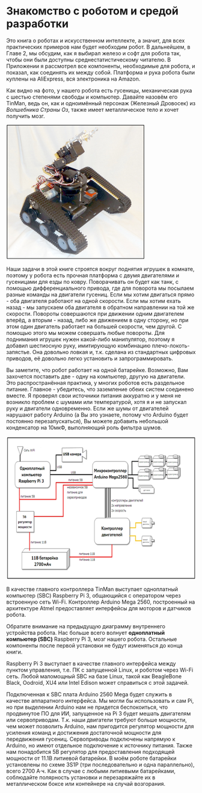 # Знакомство с роботом и средой разработки

Это книга о роботах и искусственном интеллекте, а значит, для всех практических примеров нам будет необходим робот. В дальнейшем, в Главе 2, мы обсудим, как я выбирал железо и софт для робота так, чтобы они были доступны среднестатистическому читателю. В Приложении я рассмотрел все компоненты, необходимые для робота, и показал, как соединять их между собой. Платформа и рука робота были куплены на AliExpress, вся электроника на Amazon.

Как видно на фото, у нашего робота есть гусеницы, механическая рука с шестью степенями свободы и компьютер. Давайте назовём его TinMan, ведь он, как и одноимённый персонаж \(Железный Дровосек\) из _Волшебника Страны Оз_, также имеет металлическое тело и хочет получить мозг.

![](.gitbook/assets/image%20%283%29.png)

Наши задачи в этой книге строятся вокруг поднятия игрушек в комнате, поэтому у робота есть прочная платформа с двумя двигателями и гусеницами для езды по ковру. Поворачивать он будет как танк, с помощью дифференциального привода, где для поворота мы посылаем разные команды на двигатели гусениц. Если мы хотим двигаться прямо - оба двигателя работают на одной скорости. Если мы хотим ехать назад - мы запускаем оба двигателя в обратном направлении на той же скорости. Повороты совершаются при движении одним двигателем вперёд, а вторым - назад, либо же движением в одну сторону, но при этом один двигатель работает на большей скорости, чем другой. С помощью этого мы можем совершать любые повороты. Для поднимания игрушек нужен какой-либо манипулятор, поэтому я добавил шестиосную руку, имитирующую комбинацию плечо-локоть-запястье. Она довольно ловкая и, т.к. сделана из стандартных цифровых приводов, её довольно легко установить и запрограммировать.

Вы заметите, что робот работает на одной батарейке. Возможно, Вам захочется поставить две - одну на компьютер, другую на двигатели. Это распространённая практика, у многих роботов есть раздельное питание. Главное - убедитесь, что заземление обеих систем соединено вместе. Я проверял свои источники питания аккуратно и у меня не возникло проблем с шумами или температурой, хотя я и не запускал руку и двигатели одновременно. Если же шумы от двигателей нарушают работу Arduino \(а Вы это узнаете, потому что Arduino будет постоянно перезапускаться\), Вы можете добавить небольшой конденсатор на 10мкФ, выполняющий роль фильтра шумов.

![](.gitbook/assets/image%20%281%29.png)

В качестве главного контроллера TinMan выступает одноплатный компьютер \(SBC\) Raspberry Pi 3, общающийся с оператором через встроенную сеть Wi-Fi. Контроллер Arduino Mega 2560, построенный на архитектуре Atmel предоставляет интерфейсы для моторов и датчиков робота.

Обратите внимание на предыдущую диаграмму внутреннего устройства робота. Нас больше всего волнует **одноплатный компьютер \(SBC\)** Raspberry Pi 3, мозг нашего робота. Остальные компоненты после первой установки не будут изменяться до конца книги.

Raspberry Pi 3 выступает в качестве главного интерфейса между пунктом управления, т.е. ПК с запущенной Linux, и роботом через Wi-Fi сеть. Любой маломощный SBC на базе Linux, такой как BeagleBone Black, Oodroid, XU4 или Intel Edison может справиться с этой задачей.

Подключенная к SBC плата Arduino 2560 Mega будет служить в качестве аппаратного интерфейса. Мы могли бы использовать и сам Pi, но при выделении Arduino нам не придется беспокоиться, что продвинутое ПО для ИИ, запущенное на Pi 3 будет мешать двигателям или сервоприводам. Т.к. наши двигатели требуют больше мощности, чем может позволить Arduino, нам пригодится регулятор мощности для усиления команд и достижения достаточной мощности для передвижения гусениц. Сервоприводы подключены напрямую к Arduino, но имеют отдельное подключение к источнику питания. Также нам понадобится 5В регулятор для предоставления подходящей мощности от 11.1В литиевой батарейки. В моём роботе батарейки установлены по схеме 3S1P \(три последовательно и одна параллельно\), всего 2700 А·ч. Как в случае с любыми литиевыми батарейками, соблюдайте полярность установки и перезаряжайте их в металлическом боксе или контейнере на случай возгорания.

